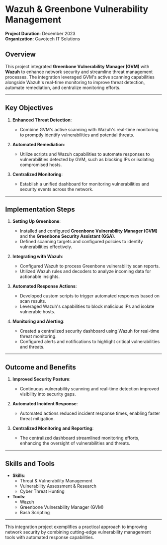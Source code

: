 # Wazuh & Greenbone Vulnerability Management

**Project Duration**: December 2023  
**Organization**: Gavotech IT Solutions  

## Overview

This project integrated **Greenbone Vulnerability Manager (GVM)** with **Wazuh** to enhance network security and streamline threat management processes. The integration leveraged GVM's active scanning capabilities alongside Wazuh's real-time monitoring to improve threat detection, automate remediation, and centralize monitoring efforts.

---

## Key Objectives

1. **Enhanced Threat Detection**:  
   - Combine GVM's active scanning with Wazuh's real-time monitoring to promptly identify vulnerabilities and potential threats.  

2. **Automated Remediation**:  
   - Utilize scripts and Wazuh capabilities to automate responses to vulnerabilities detected by GVM, such as blocking IPs or isolating compromised hosts.  

3. **Centralized Monitoring**:  
   - Establish a unified dashboard for monitoring vulnerabilities and security events across the network.  

---

## Implementation Steps

1. **Setting Up Greenbone**:  
   - Installed and configured **Greenbone Vulnerability Manager (GVM)** and the **Greenbone Security Assistant (GSA)**.  
   - Defined scanning targets and configured policies to identify vulnerabilities effectively.  

2. **Integrating with Wazuh**:  
   - Configured Wazuh to process Greenbone vulnerability scan reports.  
   - Utilized Wazuh rules and decoders to analyze incoming data for actionable insights.  

3. **Automated Response Actions**:  
   - Developed custom scripts to trigger automated responses based on scan results.  
   - Leveraged Wazuh's capabilities to block malicious IPs and isolate vulnerable hosts.  

4. **Monitoring and Alerting**:  
   - Created a centralized security dashboard using Wazuh for real-time threat monitoring.  
   - Configured alerts and notifications to highlight critical vulnerabilities and threats.  

---

## Outcome and Benefits

1. **Improved Security Posture**:  
   - Continuous vulnerability scanning and real-time detection improved visibility into security gaps.  

2. **Automated Incident Response**:  
   - Automated actions reduced incident response times, enabling faster threat mitigation.  

3. **Centralized Monitoring and Reporting**:  
   - The centralized dashboard streamlined monitoring efforts, enhancing the oversight of vulnerabilities and threats.  

---

## Skills and Tools

- **Skills**:  
  - Threat & Vulnerability Management  
  - Vulnerability Assessment & Research  
  - Cyber Threat Hunting  
- **Tools**:  
  - Wazuh  
  - Greenbone Vulnerability Manager (GVM)  
  - Bash Scripting  

---

This integration project exemplifies a practical approach to improving network security by combining cutting-edge vulnerability management tools with automated response capabilities.
